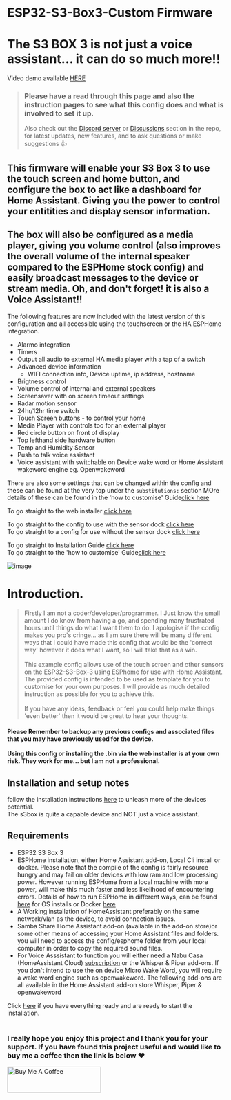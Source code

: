 # ESP32-S3-Box3-Custom Firmware
# The S3 BOX 3  is not just a voice assistant... it can do so much more!! 
Video demo available [HERE](<https://youtu.be/5W52TOQU_oM>)
> ### Please have a read through this page and also the instruction pages to see what this config does and what is involved to set it up.
> Also check out the [Discord server](<https://discord.gg/U3SRYCG6Kp>) or [Discussions](<https://github.com/BigBobbas/ESP32-S3-Box3-Custom-ESPHome/discussions>) section in the repo, for latest updates, new features, and to ask questions or make suggestions 👍

## This firmware will enable your S3 Box 3 to use the touch screen and home button, and configure the box to act like a dashboard for Home Assistant. Giving you the power to control your entitities and display sensor information. 
## The box will also be configured as a media player, giving you volume control (also improves the overall volume of the internal speaker compared to the ESPHome stock config) and easily broadcast messages to the device or stream media. Oh, and don't forget! it is also a Voice Assistant!!
The following features are now included with the latest version of this configuration and all accessible using the touchscreen or the HA ESPHome integration.
- Alarmo integration
- Timers
- Output all audio to external HA media player with a tap of a switch
- Advanced device information
  - WIFI connection info, Device uptime, ip address, hostname
- Brigtness control
- Volume control of internal and external speakers
- Screensaver with on screen timeout settings
- Radar motion sensor
- 24hr/12hr time switch
- Touch Screen buttons - to control your home
- Media Player with controls too for an external player
- Red circle button on front of display
- Top lefthand side hardware button
- Temp and Humidity Sensor
- Push to talk voice assistant
- Voice assistant with switchable on Device wake word or Home Assistant wakeword engine eg. Openwakeword

There are also some settings that can be changed within the config and these can be found at the very top under the `substitutions:` section MOre details of these can be found in the 'how to customise' Guide[click here](<https://github.com/BigBobbas/ESP32-S3-Box3-Custom-ESPHome/blob/main/instructions/make%20it%20your%20own.md>)<BR>


To go straight to the web installer [click here](<https://support.bbdl.co.uk>)<br>
 
To go straight to the config to use with the sensor dock [click here](<https://github.com/BigBobbas/ESP32-S3-Box3-Custom-ESPHome/blob/main/s3b.yaml>)<br>
To go straight to a config for use without the sensor dock [click here](<https://github.com/BigBobbas/ESP32-S3-Box3-Custom-ESPHome/blob/main/s3b_no_sensors.yaml>)<br>
 
To go straight to Installation Guide [click here](<https://github.com/BigBobbas/ESP32-S3-Box3-Custom-ESPHome/blob/main/instructions/installation%20guide.md>)<br>
To go straight to the 'how to customise' Guide[click here](<https://github.com/BigBobbas/ESP32-S3-Box3-Custom-ESPHome/blob/main/instructions/make%20it%20your%20own.md>)<BR>

![image](https://github.com/BigBobbas/ESP32-S3-Box3-Custom-ESPHome/assets/150487209/f70ec539-1d08-4ba2-84ad-684866000986)

 
 # Introduction.<br>
 >Firstly I am not a coder/developer/programmer. I Just know the small amount I do know from having a go, and spending many frustrated hours until things do what I want them to do. I apologise if the config makes you pro's cringe... as I am sure there will be many different ways that I could have made this config that would be the 'correct way' however it does what I want, so I will take that as a win.<br><br> 
This example config allows use of the touch screen and other sensors on the ESP32-S3-Box-3 using ESPhome for use with Home Assistant. The provided config is intended to be used as template for you to customise for your own purposes. I will provide as much detailed instruction as possible for you to achieve this.<br><br>
If you have any ideas, feedback or feel you could help make things 'even better' then it would be great to hear your thoughts.
#### Please Remember to backup any previous configs and associated files that you may have previously used for the device. <br><br>Using this config or installing the .bin via the web installer is at your own risk. They work for me... but I am not a professional.
 
## Installation and setup notes
follow the installation instructions [here](<https://github.com/BigBobbas/ESP32-S3-Box3-Custom-ESPHome/blob/main/instructions/installation%20guide.md>) 
to unleash more of the devices potential.<br>
The s3box is quite a capable device and NOT just a voice assistant.

 ## Requirements
 * ESP32 S3 Box 3
 * ESPHome installation, either Home Assistant add-on, Local Cli install or docker.
   Please note that the compile of the config is fairly resource hungry and may fail on older devices with low ram and low processing power. However running ESPHome from a local machine with more power, will make this much faster and less likelihood of encountering errors.
   Details of how to run ESPHome in different ways, can be found [here](<https://esphome.io/guides/installing_esphome.html>) for OS installs or Docker [here](<https://esphome.io/guides/getting_started_command_line.html>) 
 * A Working installation of HomeAssistant preferably on the same network/vlan as the device, to avoid connection issues.
 * Samba Share Home Assistant add-on (available in the add-on store)or some other means of accessing your Home Assistant files and folders. you will need to access the config/esphome folder from your local computer in order to copy the required sound files. 
 * For Voice Asssistant to function you will either need a Nabu Casa (HomeAssistant Cloud) [subscription](<https://www.nabucasa.com/>) or the Whisper & Piper add-ons. If you don't intend to use the on device Micro Wake Word, you will require a wake word engine such as openwakeword. The following add-ons are all available in the Home Assistant add-on store Whisper, Piper & openwakeword

Click [here](<https://github.com/BigBobbas/ESP32-S3-Box3-Custom-ESPHome/blob/main/instructions/installation%20guide.md>) if you have everything ready and are ready to start the installation.<br><br>

### I really hope you enjoy this project and I thank you for your support. If you have found this project useful and would like to buy me a coffee then the link is below ❤️<br>
<a href="https://www.buymeacoffee.com/BigBobba" target="_blank"><img src="https://cdn.buymeacoffee.com/buttons/v2/default-yellow.png" alt="Buy Me A Coffee" style="height: 60px !important;width: 217px !important;" ></a>
